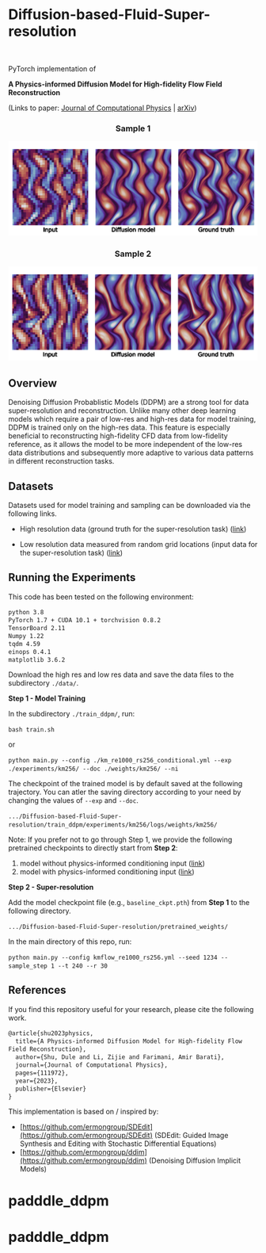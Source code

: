 # Diffusion-based-Fluid-Super-resolution
<br>

PyTorch implementation of 

**A Physics-informed Diffusion Model for High-fidelity Flow Field Reconstruction** 

(Links to paper: <a href="https://www.sciencedirect.com/science/article/pii/S0021999123000670">Journal of Computational Physics</a> | <a href="https://arxiv.org/abs/2211.14680">arXiv</a>)

<div style style=”line-height: 25%” align="center">
<h3>Sample 1</h3>
<img src="https://github.com/BaratiLab/Diffusion-based-Fluid-Super-resolution/blob/main_v1/images/reconstruction_sample_01.gif">
<h3>Sample 2</h3>
<img src="https://github.com/BaratiLab/Diffusion-based-Fluid-Super-resolution/blob/main_v1/images/reconstruction_sample_02.gif">
</div>

## Overview
Denoising Diffusion Probablistic Models (DDPM) are a strong tool for data super-resolution and reconstruction. Unlike many other deep learning models which require a pair of low-res and high-res data for model training, DDPM is trained only on the high-res data. This feature is especially beneficial to reconstructing high-fidelity CFD data from low-fidelity reference, as it allows the model to be more independent of the low-res data distributions and subsequently more adaptive to various data patterns in different reconstruction tasks.

## Datasets
Datasets used for model training and sampling can be downloaded via the following links.

- High resolution data (ground truth for the super-resolution task) (<a href="https://figshare.com/ndownloader/files/39181919">link</a>)

- Low resolution data measured from random grid locations (input data for the super-resolution task) (<a href="https://figshare.com/ndownloader/files/39214622">link</a>)


## Running the Experiments
This code has been tested on the following environment:

```
python 3.8
PyTorch 1.7 + CUDA 10.1 + torchvision 0.8.2
TensorBoard 2.11
Numpy 1.22
tqdm 4.59
einops 0.4.1
matplotlib 3.6.2
```

Download the high res and low res data and save the data files to the subdirectory ``./data/``.

<!--
More details about how to run the experiments are coming soon.
-->

<b>Step 1 - Model Training</b>

In the subdirectory ``./train_ddpm/``, run:

``
bash train.sh
``

or 

``
python main.py --config ./km_re1000_rs256_conditional.yml --exp ./experiments/km256/ --doc ./weights/km256/ --ni
``

The checkpoint of the trained model is by default saved at the following trajectory. You can atler the saving directory according to your need by changing the values of ``--exp`` and ``--doc``.

``.../Diffusion-based-Fluid-Super-resolution/train_ddpm/experiments/km256/logs/weights/km256/``

Note: If you prefer not to go through Step 1, we provide the following pretrained checkpoints to directly start from <b>Step 2</b>:
<ol type="1">
  <li>model without physics-informed conditioning input (<a href="https://figshare.com/ndownloader/files/40320733">link</a>)</li>
  <li>model with physics-informed conditioning input (<a href="https://figshare.com/ndownloader/files/39184073">link</a>)</li>
</ol>


<b>Step 2 - Super-resolution</b>

Add the model checkpoint file (e.g., ``baseline_ckpt.pth``) from <b>Step 1</b> to the following directory.

``.../Diffusion-based-Fluid-Super-resolution/pretrained_weights/``



In the main directory of this repo, run:

``
python main.py --config kmflow_re1000_rs256.yml --seed 1234 --sample_step 1 --t 240 --r 30
``


## References
If you find this repository useful for your research, please cite the following work.
```
@article{shu2023physics,
  title={A Physics-informed Diffusion Model for High-fidelity Flow Field Reconstruction},
  author={Shu, Dule and Li, Zijie and Farimani, Amir Barati},
  journal={Journal of Computational Physics},
  pages={111972},
  year={2023},
  publisher={Elsevier}
}
```


This implementation is based on / inspired by:

- [https://github.com/ermongroup/SDEdit](https://github.com/ermongroup/SDEdit) (SDEdit: Guided Image Synthesis and Editing with Stochastic Differential Equations)
- [https://github.com/ermongroup/ddim](https://github.com/ermongroup/ddim) (Denoising Diffusion Implicit Models)

# padddle_ddpm
# padddle_ddpm

